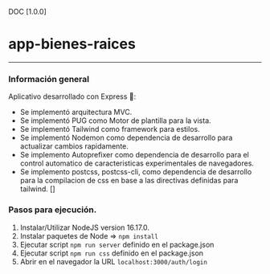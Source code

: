 DOC [1.0.0]  
# app-bienes-raices  
----  
### Información general  
Aplicativo desarrollado con Express 📨:
  - Se implementó arquitectura MVC.
  - Se implementó PUG como Motor de plantilla para la vista.  
  - Se implementó Tailwind como framework para estilos.
  - Se implementó Nodemon como dependencia de desarrollo para actualizar cambios rapidamente.
  - Se implemento Autoprefixer como dependencia de desarrollo para el control automatico de caracteristicas experimentales de navegadores.
  - Se implemento postcss, postcss-cli, como dependencia de desarrollo para la compilacion de css en base a las directivas definidas para  tailwind. []

### Pasos para ejecución.
1. Instalar/Utilizar NodeJS version 16.17.0.
2. Instalar paquetes de Node => ```npm install```
3. Ejecutar script ```npm run server``` definido en el package.json
4. Ejecutar script ```npm run css``` definido en el package.json
5. Abrir en el navegador la URL ```localhost:3000/auth/login```